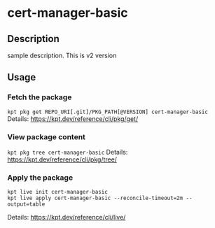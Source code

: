 # cert-manager-basic

## Description
sample description. This is v2 version

## Usage

### Fetch the package
`kpt pkg get REPO_URI[.git]/PKG_PATH[@VERSION] cert-manager-basic`
Details: https://kpt.dev/reference/cli/pkg/get/

### View package content
`kpt pkg tree cert-manager-basic`
Details: https://kpt.dev/reference/cli/pkg/tree/

### Apply the package
```
kpt live init cert-manager-basic
kpt live apply cert-manager-basic --reconcile-timeout=2m --output=table
```
Details: https://kpt.dev/reference/cli/live/
